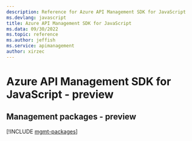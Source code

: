 ```yaml
---
description: Reference for Azure API Management SDK for JavaScript
ms.devlang: javascript
title: Azure API Management SDK for JavaScript
ms.data: 09/30/2022
ms.topic: reference
ms.author: jeffish
ms.service: apimanagement
author: xirzec
---
```

# Azure API Management SDK for JavaScript - preview

## Management packages - preview
[!INCLUDE [mgmt-packages](api-management-mgmt-index.md)]